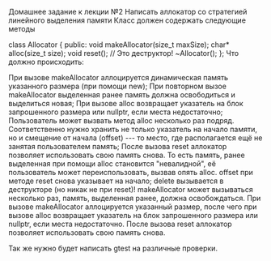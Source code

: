 Домашнее задание к лекции №2
Написать аллокатор со стратегией линейного выделения памяти
Класс должен содержать следующие методы

class Allocator
{
public:
    void makeAllocator(size_t maxSize);
    char* alloc(size_t size);
    void reset();
    // Это деструктор!
    ~Allocator();
};
Что должно происходить:

При вызове makeAllocator аллоцируется динамическая память указанного размера (при помощи new);
При повторном вызое makeAllocator выделенная ранее память должна освободиться и выделиться новая;
При вызове alloc возвращает указатель на блок запрошенного размера или nullptr, если места недостаточно;
Пользователь может вызвать метод alloc несколько раз подряд. Соответственно нужно хранить не только указатель на начало памяти, но и смещение от начала (offset) --- то место, где располагается ещё не занятая пользователем память;
После вызова reset аллокатор позволяет использовать свою память снова. То есть память, ранее выделенная при помощи alloc становится "невалидной", её пользователь может переиспользовать, вызвав опять alloc. offset при методе reset снова указывает на начало;
delete вызывается в деструкторе (но никак не при reset)!
makeAllocator может вызываться несколько раз, память, выделенная ранее, должна освобождаться.
При вызове makeAllocator аллоцируется указанный размер, после чего при вызове alloc возвращает указатель на блок запрошенного размера или nullptr, если места недостаточно. После вызова reset аллокатор позволяет использовать свою память снова.

Так же нужно будет написать gtest на различные проверки.
